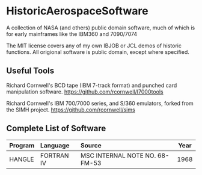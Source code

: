 # HistoricAerospaceSoftware
A collection of NASA (and others) public domain software, much of which is for early mainframes like the IBM360 and 7090/7074

The MIT license covers any of my own IBJOB or JCL demos of historic functions. All origional software is public domain, except where specified.

## Useful Tools

Richard Cornwell's BCD tape (IBM 7-track format) and punched card manipulation software.
https://github.com/rcornwell/I7000tools

Richard Cornwell's IBM 700/7000 series, and S/360 emulators, forked from the SIMH project.
https://github.com/rcornwell/sims

## Complete List of Software
|Program	|Language	|Source							|Year	|
|:---		|:---		|:---							|:----:	|	
|HANGLE		|FORTRAN IV	|MSC INTERNAL NOTE NO. 68-FM-53				|1968	|
